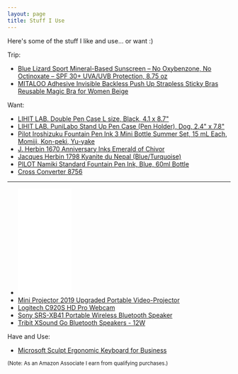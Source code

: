 ```yaml
---
layout: page
title: Stuff I Use
---
```


Here's some of the stuff I like and use... or want :)

Trip:

- [Blue Lizard Sport Mineral-Based Sunscreen – No Oxybenzone, No Octinoxate – SPF 30+ UVA/UVB Protection, 8.75 oz](https://amzn.to/2wytAql)
- [MITALOO Adhesive Invisible Backless Push Up Strapless Sticky Bras Reusable Magic Bra for Women Beige](https://amzn.to/2VXAcZY)

Want:

- [LIHIT LAB. Double Pen Case L size, Black, 4.1 x 8.7"](https://amzn.to/388r4UY)
- [LIHIT LAB. PuniLabo Stand Up Pen Case (Pen Holder), Dog, 2.4" x 7.8"](https://amzn.to/2PAubhL)
- [Pilot Iroshizuku Fountain Pen Ink 3 Mini Bottle Summer Set, 15 mL Each, Momiji, Kon-peki, Yu-yake](https://amzn.to/32DOIaB)
- [J. Herbin 1670 Anniversary Inks Emerald of Chivor](https://amzn.to/32EfSyj)
- [Jacques Herbin 1798 Kyanite du Nepal (Blue/Turquoise)](https://amzn.to/3aiZk14)
- [PILOT Namiki Standard Fountain Pen Ink, Blue, 60ml Bottle](https://amzn.to/2vxNUYN)
- [Cross Converter 8756](https://amzn.to/3bgVjL6)

---

- <iframe style="width:120px;height:240px;" marginwidth="0" marginheight="0" scrolling="no" frameborder="0" src="//ws-na.amazon-adsystem.com/widgets/q?ServiceVersion=20070822&OneJS=1&Operation=GetAdHtml&MarketPlace=US&source=ac&ref=tf_til&ad_type=product_link&tracking_id=ayearof06-20&marketplace=amazon&region=US&placement=B01N29GY8J&asins=B01N29GY8J&linkId=0a9e016b7f5ac2ef1412c5b05a17e933&show_border=false&link_opens_in_new_window=false&price_color=333333&title_color=0066c0&bg_color=ffffff"></iframe>
- [Mini Projector 2019 Upgraded Portable Video-Projector](https://amzn.to/2Vu6I5T)
- [Logitech C920S HD Pro Webcam](https://amzn.to/3cjnTNs)
- [Sony SRS-XB41 Portable Wireless Bluetooth Speaker](https://amzn.to/2VwbCPA)
- [Tribit XSound Go Bluetooth Speakers - 12W](https://amzn.to/2TuYTtS)

Have and Use:

- [Microsoft Sculpt Ergonomic Keyboard for Business](https://amzn.to/2I9veRT)

<!--
- []()
- []()
- []()
- []()
- []()
- []()
-->

<small>(Note: As an Amazon Associate I earn from qualifying purchases.)</small>